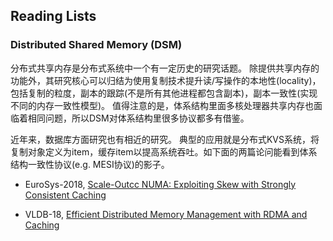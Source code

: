 ## Reading Lists


### Distributed Shared Memory (DSM)

 分布式共享内存是分布式系统中一个有一定历史的研究话题。 除提供共享内存的功能外，其研究核心可以归结为使用复制技术提升读/写操作的本地性(locality)，包括复制的粒度，副本的跟踪(不是所有其他进程都包含副本)，副本一致性(实现不同的内存一致性模型)。 值得注意的是，体系结构里面多核处理器共享内存也面临着相同问题，所以DSM对体系结构里很多协议都多有借鉴。
 
近年来，数据库方面研究也有相近的研究。 典型的应用就是分布式KVS系统，将复制对象定义为item，缓存item以提高系统吞吐。如下面的两篇论问能看到体系结构一致性协议(e.g. MESI协议)的影子。
 
* EuroSys-2018,  [Scale-Outcc NUMA: Exploiting Skew with Strongly Consistent Caching](http://homepages.inf.ed.ac.uk/s1372211/pub/eurosys18.pdf) 

* VLDB-18, [Efficient Distributed Memory Management with RDMA and
Caching](http://www.vldb.org/pvldb/vol11/p1604-cai.pdf)







